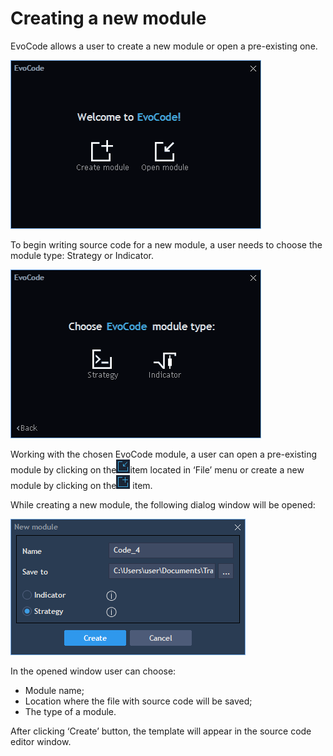 # Creating a new module

EvoCode allows a user to create a new module or open a pre-existing one.

![](../../.gitbook/assets/screenshot_3%20%285%29.png)

To begin writing source code for a new module, a user needs to choose the module type: Strategy or Indicator.

![](../../.gitbook/assets/screenshot_4%20%284%29.png)

Working with the chosen EvoCode module, a user can open a pre-existing module by clicking on the![](../../.gitbook/assets/screenshot_5.png)item located in ‘File’ menu or create a new module by clicking on the![](../../.gitbook/assets/screenshot_1%20%2810%29.png)
item. 

While creating a new module, the following dialog window will be opened:

![](../../.gitbook/assets/screenshot_2%20%2811%29.png)


In the opened window user can choose:

* Module name;
* Location where the file with source code will be saved;
* The type of a module.

After clicking ‘Create’ button, the template will appear in the source code editor window.



